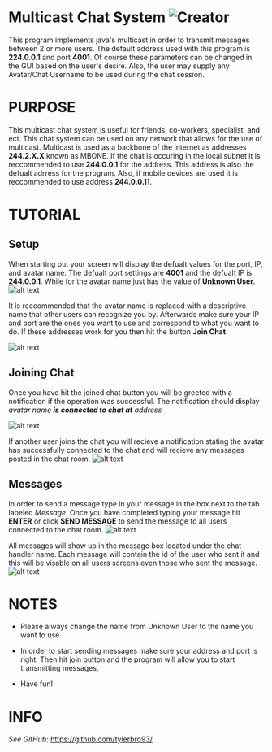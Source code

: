Multicast Chat System         ![Creator](https://img.shields.io/badge/Created%20By-Tyler%20Brown-blue.svg)
======================
This program implements java's multicast in order to transmit messages between
2 or more users. The default address used with this program is **224.0.0.1** 
and port **4001**. Of course these parameters can be changed in the GUI based
on the user's desire. Also, the user may supply any Avatar/Chat Username to be
used during the chat session.

# PURPOSE
This multicast chat system is useful for friends, co-workers, specialist, and
ect. This chat system can be used on any network that allows for the use of 
multicast. Multicast is used as a backbone of the internet as addresses 
**244.2.X.X** known as MBONE. If the chat is occuring in the local subnet it is
reccommended to use **244.0.0.1** for the address. This address is also the 
defualt adrress for the program. Also, if mobile devices are used it is 
reccommended to use address **244.0.0.11**.

# TUTORIAL
## Setup
When starting out your screen will display the defualt values for the port,
IP, and avatar name. The defualt port settings are **4001** and the defualt
IP is **244.0.0.1**. While for the avatar name just has the value of 
**Unknown User**.
![alt text](img/startingview.PNG "Defualts")

It is reccommended that the avatar name is replaced with a descriptive name
that other users can recognize you by. Afterwards make sure your IP and port
are the ones you want to use and correspond to what you want to do. If these
addresses work for you then hit the button **Join Chat**.

![alt text](img/name.PNG "Enter your name")
## Joining Chat
Once you have hit the joined chat button you will be greeted with a notification
if the operation was successful. The notification should display *avatar name 
**is connected to chat at** address*

![alt text](img/joinedchat.PNG "Join Message")

If another user joins the chat you will recieve a notification stating the avatar
has successfully connected to the chat and will recieve any messages posted in 
the chat room.
![alt text](img/userjoined.PNG "User has connected to you")
## Messages
In order to send a message type in your message in the box next to the tab
labeled *Message*. Once you have completed typing your message hit **ENTER**
or click **SEND MESSAGE** to send the message to all users connected to the
chat room.
![alt text](img/sendmessages.PNG "send message to all members")

All messages will show up in the message box located under the chat handler
name. Each message will contain the id of the user who sent it and this will
be visable on all users screens even those who sent the message.
![alt text](img/messages.PNG "Messages")

# NOTES
* Please always change the name from Unknown User to the name you want to use

* In order to start sending messages make sure your address and port is right.
  Then hit join button and the program will allow you to start transmitting
  messages,
  
* Have fun!

# INFO 

*See GitHub:* https://github.com/tylerbro93/

